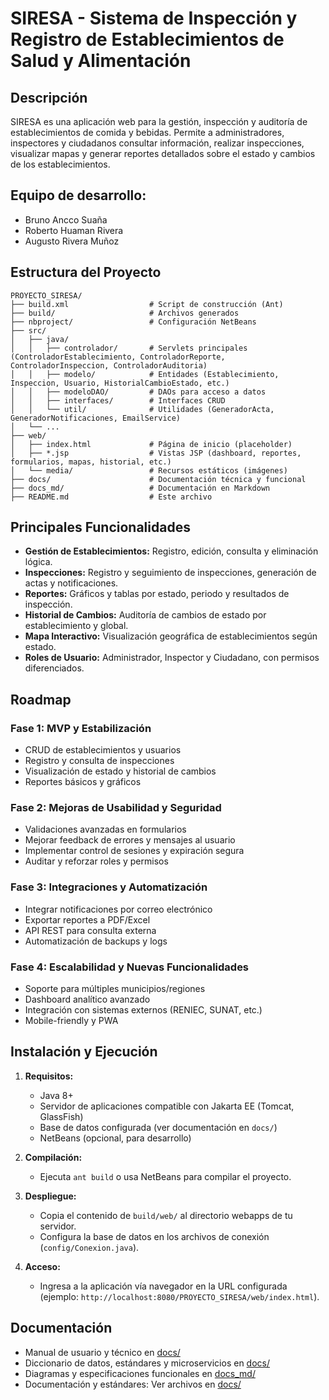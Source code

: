 # SIRESA - Sistema de Inspección y Registro de Establecimientos de Salud y Alimentación

## Descripción

SIRESA es una aplicación web para la gestión, inspección y auditoría de establecimientos de comida y bebidas. Permite a administradores, inspectores y ciudadanos consultar información, realizar inspecciones, visualizar mapas y generar reportes detallados sobre el estado y cambios de los establecimientos.

## Equipo de desarrollo:
   - Bruno Ancco Suaña
   - Roberto Huaman Rivera
   - Augusto Rivera Muñoz
 
## Estructura del Proyecto

```
PROYECTO_SIRESA/
├── build.xml                  # Script de construcción (Ant)
├── build/                     # Archivos generados
├── nbproject/                 # Configuración NetBeans
├── src/
│   ├── java/
│   │   ├── controlador/       # Servlets principales (ControladorEstablecimiento, ControladorReporte, ControladorInspeccion, ControladorAuditoria)
│   │   ├── modelo/            # Entidades (Establecimiento, Inspeccion, Usuario, HistorialCambioEstado, etc.)
│   │   ├── modeloDAO/         # DAOs para acceso a datos
│   │   ├── interfaces/        # Interfaces CRUD
│   │   └── util/              # Utilidades (GeneradorActa, GeneradorNotificaciones, EmailService)
│   └── ...
├── web/
│   ├── index.html             # Página de inicio (placeholder)
│   ├── *.jsp                  # Vistas JSP (dashboard, reportes, formularios, mapas, historial, etc.)
│   └── media/                 # Recursos estáticos (imágenes)
├── docs/                      # Documentación técnica y funcional
├── docs_md/                   # Documentación en Markdown
├── README.md                  # Este archivo
```

## Principales Funcionalidades

- **Gestión de Establecimientos:** Registro, edición, consulta y eliminación lógica.
- **Inspecciones:** Registro y seguimiento de inspecciones, generación de actas y notificaciones.
- **Reportes:** Gráficos y tablas por estado, periodo y resultados de inspección.
- **Historial de Cambios:** Auditoría de cambios de estado por establecimiento y global.
- **Mapa Interactivo:** Visualización geográfica de establecimientos según estado.
- **Roles de Usuario:** Administrador, Inspector y Ciudadano, con permisos diferenciados.

## Roadmap

### Fase 1: MVP y Estabilización
- CRUD de establecimientos y usuarios
- Registro y consulta de inspecciones
- Visualización de estado y historial de cambios
- Reportes básicos y gráficos

### Fase 2: Mejoras de Usabilidad y Seguridad
- Validaciones avanzadas en formularios
- Mejorar feedback de errores y mensajes al usuario
- Implementar control de sesiones y expiración segura
- Auditar y reforzar roles y permisos

### Fase 3: Integraciones y Automatización
- Integrar notificaciones por correo electrónico
- Exportar reportes a PDF/Excel
- API REST para consulta externa
- Automatización de backups y logs

### Fase 4: Escalabilidad y Nuevas Funcionalidades
- Soporte para múltiples municipios/regiones
- Dashboard analítico avanzado
- Integración con sistemas externos (RENIEC, SUNAT, etc.)
- Mobile-friendly y PWA


## Instalación y Ejecución

1. **Requisitos:**
   - Java 8+
   - Servidor de aplicaciones compatible con Jakarta EE (Tomcat, GlassFish)
   - Base de datos configurada (ver documentación en `docs/`)
   - NetBeans (opcional, para desarrollo)

2. **Compilación:**
   - Ejecuta `ant build` o usa NetBeans para compilar el proyecto.

3. **Despliegue:**
   - Copia el contenido de `build/web/` al directorio webapps de tu servidor.
   - Configura la base de datos en los archivos de conexión (`config/Conexion.java`).

4. **Acceso:**
   - Ingresa a la aplicación vía navegador en la URL configurada (ejemplo: `http://localhost:8080/PROYECTO_SIRESA/web/index.html`).

## Documentación

- Manual de usuario y técnico en [docs/](docs/)
- Diccionario de datos, estándares y microservicios en [docs/](docs/)
- Diagramas y especificaciones funcionales en [docs_md/](docs_md/)
- Documentación y estándares: Ver archivos en [docs/](docs/)